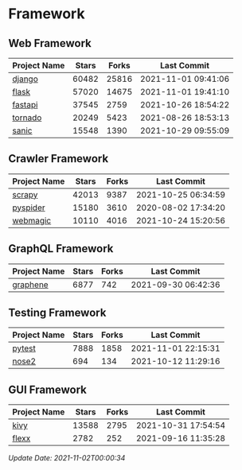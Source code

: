 # Framework

## Web Framework
| Project Name | Stars | Forks | Last Commit |
| ------------ | ----- | ----- | ----------- |
| [django](https://github.com/django/django) | 60482 | 25816 | 2021-11-01 09:41:06 |
| [flask](https://github.com/pallets/flask) | 57020 | 14675 | 2021-11-01 19:41:10 |
| [fastapi](https://github.com/tiangolo/fastapi) | 37545 | 2759 | 2021-10-26 18:54:22 |
| [tornado](https://github.com/tornadoweb/tornado) | 20249 | 5423 | 2021-08-26 18:53:13 |
| [sanic](https://github.com/sanic-org/sanic) | 15548 | 1390 | 2021-10-29 09:55:09 |

## Crawler Framework
| Project Name | Stars | Forks | Last Commit |
| ------------ | ----- | ----- | ----------- |
| [scrapy](https://github.com/scrapy/scrapy) | 42013 | 9387 | 2021-10-25 06:34:59 |
| [pyspider](https://github.com/binux/pyspider) | 15180 | 3610 | 2020-08-02 17:34:20 |
| [webmagic](https://github.com/code4craft/webmagic) | 10110 | 4016 | 2021-10-24 15:20:56 |

## GraphQL Framework
| Project Name | Stars | Forks | Last Commit |
| ------------ | ----- | ----- | ----------- |
| [graphene](https://github.com/graphql-python/graphene) | 6877 | 742 | 2021-09-30 06:42:36 |

## Testing Framework
| Project Name | Stars | Forks | Last Commit |
| ------------ | ----- | ----- | ----------- |
| [pytest](https://github.com/pytest-dev/pytest) | 7888 | 1858 | 2021-11-01 22:15:31 |
| [nose2](https://github.com/nose-devs/nose2) | 694 | 134 | 2021-10-12 11:29:16 |

## GUI Framework
| Project Name | Stars | Forks | Last Commit |
| ------------ | ----- | ----- | ----------- |
| [kivy](https://github.com/kivy/kivy) | 13588 | 2795 | 2021-10-31 17:54:54 |
| [flexx](https://github.com/flexxui/flexx) | 2782 | 252 | 2021-09-16 11:35:28 |

*Update Date: 2021-11-02T00:00:34*
